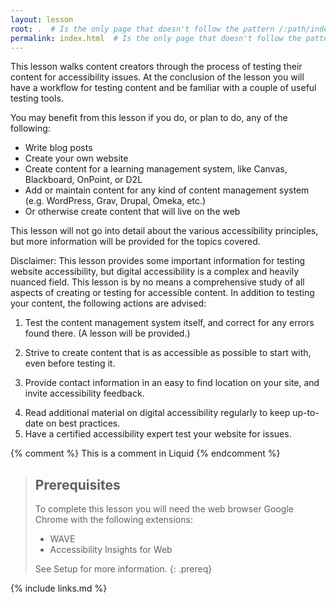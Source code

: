 ```yaml
---
layout: lesson
root: .  # Is the only page that doesn't follow the pattern /:path/index.html
permalink: index.html  # Is the only page that doesn't follow the pattern /:path/index.html
---
```


This lesson walks content creators through the process of testing their content for accessibility issues. At the conclusion of the lesson you will have a workflow for testing content and be familiar with a couple of useful testing tools.

You may benefit from this lesson if you do, or plan to do, any of the following:

- Write blog posts
- Create your own website
- Create content for a learning management system, like Canvas, Blackboard, OnPoint, or D2L
- Add or maintain content for any kind of content management system (e.g. WordPress, Grav, Drupal, Omeka, etc.)
- Or otherwise create content that will live on the web

This lesson will not go into detail about the various accessibility principles, but more information will be provided for the topics covered.

Disclaimer: This lesson provides some important information for testing website accessibility, but digital accessibility is a complex and heavily nuanced field. This lesson is by no means a comprehensive study of all aspects of creating or testing for accessible content. In addition to testing your content, the following actions are advised:

1. Test the content management system itself, and correct for any errors found there. (A lesson will be provided.)
<!-- Even if you don't have any control over what system you use or what settings it has, this is still very important. You may find that there are certain types of content you need to manually change the formatting for, or even certain kinds of things you need to avoid entirely. -->
2. Strive to create content that is as accessible as possible to start with, even before testing it.
<!-- This makes your life so much easier. It is much easier to build with accessibility in mind than to go back and fix things. -->
3. Provide contact information in an easy to find location on your site, and invite accessibility feedback.
<!-- Because you never know what you might have missed until someone runs into an issue. -->
<!-- These last two are less essential. -->
4. Read additional material on digital accessibility regularly to keep up-to-date on best practices.
5. Have a certified accessibility expert test your website for issues.

<!-- this is an html comment -->

{% comment %} This is a comment in Liquid {% endcomment %}

> ## Prerequisites
>
> To complete this lesson you will need the web browser Google Chrome with the following extensions:
> - WAVE
> - Accessibility Insights for Web
>
> See Setup for more information.
{: .prereq}

{% include links.md %}
